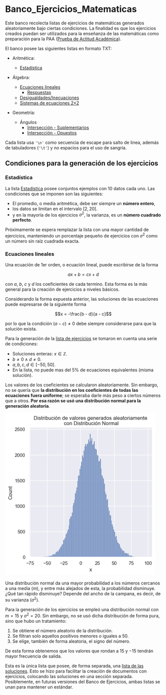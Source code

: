 # Banco_Ejercicios_Matematicas

Este banco recolecta listas de ejercicios de matemáticas generados aleatoriamente bajo ciertas condiciones. La finalidad es que los ejercicios creados puedan ser utilizados para la enseñanza de las matemáticas como preparación para la PAA ([Prueba de Actitud Académica](https://latam.collegeboard.org/paa/)).

El banco posee las siguientes listas en formato TXT:
* Aritmética:
	* [Estadística](/Aritmética/Estadística/ejercicios.txt)
* Álgebra:
	* [Ecuaciones lineales](/Álgebra/Ecuaciones_lineales/ecuaciones.txt)
		* [Respuestas](/Álgebra/Ecuaciones_lineales/ecuaciones_respuestas.txt)
	* [Desigualdades/Inecuaciones](/Álgebra/Desigualdades/desigualdades.txt)
	* [Sistemas de ecuaciones 2×2](/Álgebra/Sistemas_de_ecuaciones/sistemas_ec.txt)

* Geometría:
	* Ángulos
		* [Intersección - Suplementarios](/Geometría/Ángulos/Interseccion-Paralelas/Suplementarios.txt)
		* [Intersección - Opuestos](/Geometría/Ángulos/Interseccion-Paralelas/Opuestos.txt)

Cada lista usa `'\n'` como secuencia de escape para salto de linea, además de tabuladores (`'\t'`) y no espacios para el uso de sangría.

## Condiciones para la generación de los ejercicios

### Estadística

La lista [Estadística](/Aritmética/Estadística/ejercicios.txt) posee conjuntos ejemplos con 10 datos cada uno. Las condiciones que se imponen son las siguientes:

* El promedio, o medía aritmética, debe ser siempre un **número entero**,
* los datos se limitan en el intervalo $[2,20]$.
* y en la mayoría de los ejercicios $\sigma^2$, la varianza, es un **número cuadrado perfecto**.

Próximamente se espera remplazar la lista con una mayor cantidad de ejercicios, manteniendo un porcentaje pequeño de ejercicios con $\sigma^2$ como un número sin raíz cuadrada exacta.

### Ecuaciones lineales

Una ecuación de 1er orden, o ecuación lineal, puede escribirse de la forma

$$ ax + b = cx + d$$

con $a$, $b$, $c$ y $d$ los coeficientes de cada termino. Esta forma es la más general para la creación de ejercicios a niveles básicos.

Considerando la forma expuesta anterior, las soluciones de las ecuaciones puede expresarse de la siguiente forma

$$x = -\frac{b - d}{a - c}$$

por lo que la condición $(a - c) \neq 0$ debe siempre considerarse para que la solución exista.

Para la generación de la [lista de ejercicios](Álgebra/Ecuaciones_lineales/ecuaciones.txt) se tomaron en cuenta una serie de condiciones:

* Soluciones enteras: $x \in \mathbb{Z}$.
* $b \neq 0 \wedge d\neq 0$.
* $a,b,c,d \in [-50,50]$.
* En la lista, no puede mas del 5% de ecuaciones equivalentes (misma solución).

Los valores de los coeficientes se calcularon aleatoriamente. Sin embargo, no se quería que **la distribución en los coeficientes de todas las ecuaciones fuera uniforme**; se esperaba darle más peso a ciertos números que a otros. **Por esa razón se usó una distribución normal para la generación aleatoria**.

![Distribución de valores generados aleatoriamente\n con Distribución Normal](assets/Distribucion_normal.png)

Una distribución normal da una mayor probabilidad a los números cercanos a una media ($m$), y entre más alejados de esta, la probabilidad disminuye. ¿Qué tan rápido disminuye? Depende del ancho de la campana, es decir, de su varianza ($\sigma^2$).

Para la generación de los ejercicios se empleó una distribución normal con $m = 15$ y $\sigma^2 = 20$. Sin embargo, no se usó dicha distribución de forma pura, sino que hubo un tratamiento:

1. Se obtiene el número aleatorio de la distribución.
2. Se filtran solo aquellos positivos menores o iguales a 50.
3. Se elige, también de forma aleatoria, el signo del número.

De esta forma obtenemos que los valores que rondan a $15$ y $-15$ tendrán mayor frecuencia de salida.

Esta es la única lista que posee, de forma separada, una [lista de las soluciones](Álgebra/Ecuaciones_lineales/ecuaciones_respuestas.txt). Esto se hizo para facilitar la creación de documentos con ejercicios, colocando las soluciones en una sección separada. Posiblemente, en futuras versiones del Banco de Ejercicios, ambas listas se unan para mantener un estándar.
